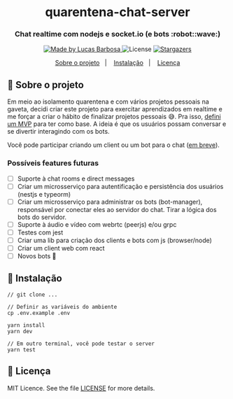 <h1 align="center">
  quarentena-chat-server
</h1>

<h3 align="center">
  Chat realtime com nodejs e socket.io (e bots :robot::wave:)
</h3>

<p align="center">
  <a href="https://github.com/llbarbosas">
    <img alt="Made by Lucas Barbosa" src="https://img.shields.io/badge/made%20by-llbarbosas-4e5584?style=flat-square">
  </a>

  <img alt="License" src="https://img.shields.io/badge/licence-MIT-4e5584?style=flat-square">

  <a href="https://github.com/llbarbosas/quarentena-chat-server/stargazers">
    <img alt="Stargazers" src="https://img.shields.io/github/stars/llbarbosas/quarentena-chat-server?color=4e5584&style=flat-square">
  </a>
</p>

<p align="center">
  <a href="#rocket-sobre-o-projeto">Sobre o projeto</a>&nbsp;&nbsp;&nbsp;|&nbsp;&nbsp;&nbsp;
  <a href="#runner-instalação">Instalação</a>&nbsp;&nbsp;&nbsp;|&nbsp;&nbsp;&nbsp;
  <a href="#memo-licença">Licença</a>
</p>

## :rocket: Sobre o projeto
Em meio ao isolamento quarentena e com vários projetos pessoais na gaveta, decidi criar este projeto para exercitar aprendizados em realtime e me forçar a criar o hábito de finalizar projetos pessoais :sweat_smile:. Pra isso, [defini um MVP](docs/mvp.md) para ter como base. A ideia é que os usuários possam conversar e se divertir interagindo com os bots.

Você pode participar criando um client ou um bot para o chat (<a href="#possíveis-features-futuras">em breve</a>).

### Possíveis features futuras
* [ ] Suporte à chat rooms e direct messages
* [ ] Criar um microsserviço para autentificação e persistência dos usuários (nestjs e typeorm)
* [ ] Criar um microsserviço para administrar os bots (bot-manager), responsável por conectar eles ao servidor do chat. Tirar a lógica dos bots do servidor.
* [ ] Suporte à áudio e vídeo com webrtc (peerjs) e/ou grpc
* [ ] Testes com jest
* [ ] Criar uma lib para criação dos clients e bots com js (browser/node)
* [ ] Criar um client web com react
* [ ] Novos bots :robot:

## :runner: Instalação
```
// git clone ...

// Definir as variáveis do ambiente
cp .env.example .env

yarn install
yarn dev

// Em outro terminal, você pode testar o server
yarn test
```

## :memo: Licença

MIT Licence. See the file [LICENSE](LICENSE.md) for more details.
